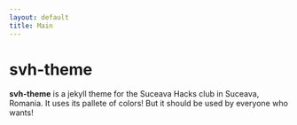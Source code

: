 ```yaml
---
layout: default
title: Main
---
```


# svh-theme

**svh-theme** is a jekyll theme for the Suceava Hacks club in Suceava, Romania. It uses its pallete of colors! But it should be used by everyone who wants!